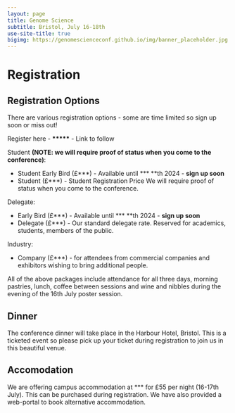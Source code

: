 ```yaml
---
layout: page
title: Genome Science
subtitle: Bristol, July 16-18th
use-site-title: true
bigimg: https://genomescienceconf.github.io/img/banner_placeholder.jpg
---
```


# Registration

## Registration Options

There are various registration options - some are time limited so sign up soon or miss out!

Register here - __*****__ - Link to follow

Student **(NOTE: we will require proof of status when you come to the conference)**: 
- Student Early Bird (£***) - Available until *** **th 2024 - __sign up soon__
- Student (£***) - Student Registration Price We will require proof of status when you come to the conference.

Delegate:
- Early Bird (£***) - Available until *** **th 2024 - __sign up soon__
- Delegate (£***) - Our standard delegate rate. Reserved for academics, students, members of the public.

Industry:
- Company (£***) - for attendees from commercial companies and exhibitors wishing to bring additional people.

All of the above packages include attendance for all three days, morning pastries, lunch, coffee between sessions and wine and nibbles during the evening of the 16th July poster session.

## Dinner 
The conference dinner will take place in the Harbour Hotel, Bristol. This is a ticketed event so please pick up your ticket during registration to join us in this beautiful venue.

## Accomodation
We are offering campus accommodation at *** for £55 per night (16-17th July). This can be purchased during registration. We have also provided a web-portal to book alternative accommodation.

